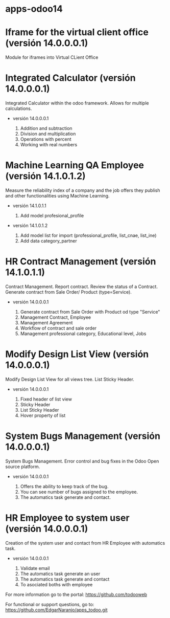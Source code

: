 # apps-odoo14

# Iframe for the virtual client office (versión 14.0.0.0.1)

Module for iframes into Virtual CLient Office

# Integrated Calculator (versión 14.0.0.0.1)

Integrated Calculator within the odoo framework. Allows for multiple calculations.

 * versión 14.0.0.0.1
   
   1. Addition and subtraction
   2. Division and multiplication
   3. Operations with percent
   4. Working with real numbers

# Machine Learning QA Employee (versión 14.1.0.1.2)

Measure the reliability index of a company and the job offers they publish and other functionalities using Machine Learning.

 * versión 14.1.0.1.1
   
   1. Add model profesional_profile

 * versión 14.1.0.1.2
   
   1. Add model list for import (professional_profile, list_cnae, list_ine)
   2. Add data category_partner

# HR Contract Management (versión 14.1.0.1.1)

Contract Management. Report contract. Review the status of a Contract. Generate contract from Sale Order/ Product (type=Service).

 * versión 14.0.0.0.1
   
   1. Generate contract from Sale Order with Product od type "Service"
   2. Management Contract, Employee
   3. Management Agreement
   4. Workflow of contract and sale order
   5. Management professional category, Educational level, Jobs

# Modify Design List View (versión 14.0.0.0.1)

Modify Design List View for all views tree. List Sticky Header.

 * versión 14.0.0.0.1
   
   1. Fixed header of list view
   2. Sticky Header
   3. List Sticky Header
   4. Hover property of list

# System Bugs Management (versión 14.0.0.0.1)

System Bugs Management. Error control and bug fixes in the Odoo Open source platform.

 * versión 14.0.0.0.1
   
   1. Offers the ability to keep track of the bug.
   2. You can see number of bugs assigned to the employee.
   3. The automatics task generate and contact.

# HR Employee to system user (versión 14.0.0.0.1)

Creation of the system user and contact from HR Employee with automatics task.

 * versión 14.0.0.0.1
   
   1. Validate email
   2. The automatics task generate an user
   3. The automatics task generate and contact
   4. To asociated boths with employee

For more information go to the portal: https://github.com/todooweb

For functional or support questions, go to: https://github.com/EdgarNaranjo/apps_todoo.git
